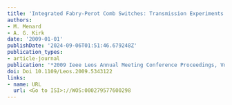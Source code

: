 ```yaml
---
title: 'Integrated Fabry-Perot Comb Switches: Transmission Experiments and Scalability'
authors:
- M. Menard
- A. G. Kirk
date: '2009-01-01'
publishDate: '2024-09-06T01:51:46.679248Z'
publication_types:
- article-journal
publication: '*2009 Ieee Leos Annual Meeting Conference Proceedings, Vols 1and 2*'
doi: Doi 10.1109/Leos.2009.5343122
links:
- name: URL
  url: <Go to ISI>://WOS:000279577600298
---
```

